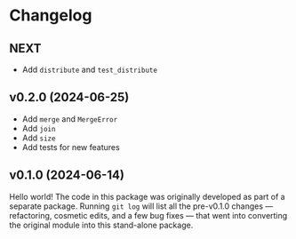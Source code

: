 # Changelog

## NEXT

- Add `distribute` and `test_distribute`

## v0.2.0 (2024-06-25)

- Add `merge` and `MergeError`
- Add `join`
- Add `size`
- Add tests for new features

## v0.1.0 (2024-06-14)

Hello world! The code in this package was originally developed as part of a
separate package. Running `git log` will list all the pre-v0.1.0 changes &mdash;
refactoring, cosmetic edits, and a few bug fixes &mdash; that went into
converting the original module into this stand-alone package.
